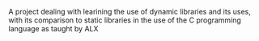 A project dealing with learining the use of dynamic libraries and its uses, with its comparison to static libraries in the use of the C programming language as taught by ALX
